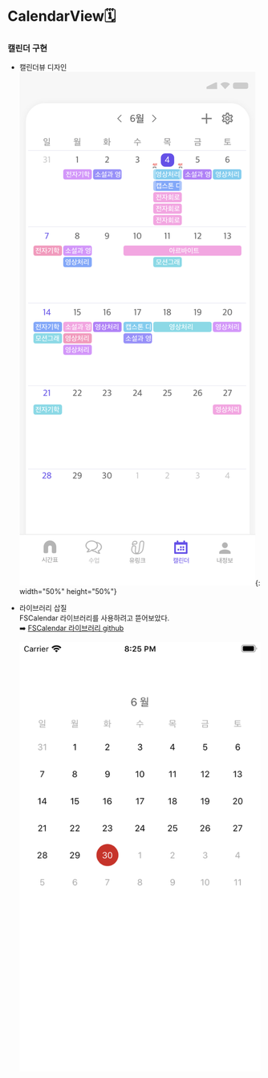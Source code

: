 # CalendarView🗓

### 캘린더 구현

- 캘린더뷰 디자인   
  ![FSCalendar 삽질](./image/calendarDesign.png){: width="50%" height="50%"}
  
- 라이브러리 삽질  
     FSCalendar 라이브러리를 사용하려고 뜯어보았다.   
     ➡️ [FSCalendar 라이브러리 github](https://github.com/WenchaoD/FSCalendar)

     ![FSCalendar 삽질](./image/fscalendar.png)

